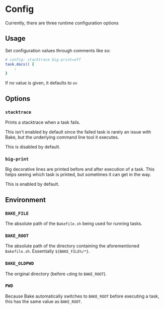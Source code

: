 # Config

Currently, there are three runtime configuration options

## Usage

Set configuration values through comments like so:

```sh
# config: stacktrace big-print=off
task.docs() {
	:
}
```

If no value is given, it defaults to `on`

## Options

### `stacktrace`

Prints a stacktrace when a task fails.

This isn't enabled by default since the failed task is rarely an issue with Bake, but the underlying command line tool it executes.

This is disabled by default.

### `big-print`

Big decorative lines are printed before and after execution of a task. This helps seeing which task is printed, but sometimes it can get in the way.

This is enabled by default.

## Environment

### `BAKE_FILE`

The absolute path of the `Bakefile.sh` being used for running tasks.

### `BAKE_ROOT`

The absolute path of the directory containing the aforementioned `Bakefile.sh`. Essentially `${BAKE_FILE%/*}`.

### `BAKE_OLDPWD`

The original directory (before `cd`ing to `BAKE_ROOT`).

### `PWD`

Because Bake automatically switches to `BAKE_ROOT` before executing a task, this has the same value as `BAKE_ROOT`.
